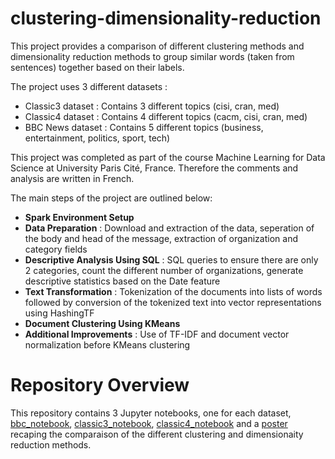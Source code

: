 # clustering-dimensionality-reduction

This project provides a comparison of different clustering methods and dimensionality reduction methods to group similar words (taken from sentences) together based on their labels. 

The project uses 3 different datasets :

- Classic3 dataset : Contains 3 different topics (cisi, cran, med)
- Classic4 dataset : Contains 4 different topics (cacm, cisi, cran, med)
- BBC News dataset : Contains 5 different topics (business, entertainment, politics, sport, tech)

This project was completed as part of the course Machine Learning for Data Science at University Paris Cité, France. Therefore the comments and analysis are written in French.

The main steps of the project are outlined below:

- **Spark Environment Setup** 
- **Data Preparation** : Download and extraction of the data, seperation of the body and head of the message, extraction of organization and category fields
- **Descriptive Analysis Using SQL** : SQL queries to ensure there are only 2 categories, count the different number of organizations, generate descriptive statistics based on the Date feature
- **Text Transformation** : Tokenization of the documents into lists of words followed by conversion of the tokenized text into vector representations using HashingTF
- **Document Clustering Using KMeans**
- **Additional Improvements** : Use of TF-IDF and document vector normalization before KMeans clustering

# Repository Overview
This repository contains 3 Jupyter notebooks, one for each dataset, [bbc_notebook](bbc_notebook.ipynb), [classic3_notebook](classic3_notebook.ipynb), [classic4_notebook](classic4_notebook.ipynb) and a [poster](ProjetDataScience_poster.pdf) recaping the comparaison of the different clustering and dimensionaity reduction methods.
